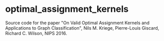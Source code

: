 # optimal_assignment_kernels
Source code for the paper "On Valid Optimal Assignment Kernels and Applications to Graph Classification", Nils M. Kriege, Pierre-Louis Giscard, Richard C. Wilson, NIPS 2016.

